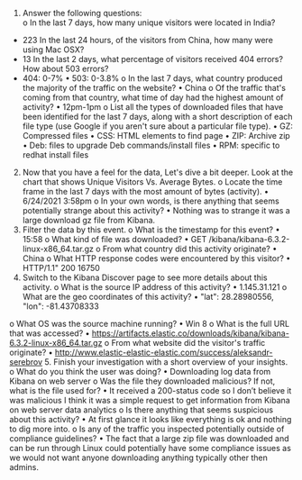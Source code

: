 1.	Answer the following questions:<br>
o	In the last 7 days, how many unique visitors were located in India?<br>
- 223
In the last 24 hours, of the visitors from China, how many were using Mac OSX?<br>
- 13
In the last 2 days, what percentage of visitors received 404 errors? How about 503 errors?<br>
- 404: 0-7%
•	503: 0-3.8%
o	In the last 7 days, what country produced the majority of the traffic on the website?
•	China
o	Of the traffic that's coming from that country, what time of day had the highest amount of activity?
•	12pm-1pm
o	List all the types of downloaded files that have been identified for the last 7 days, along with a short description of each file type (use Google if you aren't sure about a particular file type).
•	GZ: Compressed files
•	CSS: HTML elements to find page
•	ZIP: Archive zip
•	Deb: files to upgrade Deb commands/install files
•	RPM: specific to redhat install files
2.	Now that you have a feel for the data, Let's dive a bit deeper. Look at the chart that shows Unique Visitors Vs. Average Bytes.
o	Locate the time frame in the last 7 days with the most amount of bytes (activity).
•	6/24/2021 3:58pm
o	In your own words, is there anything that seems potentially strange about this activity? 
•	Nothing was to strange it was a large download gz file from Kibana. 
3.	Filter the data by this event.
o	What is the timestamp for this event?
•	15:58
o	What kind of file was downloaded?
•	GET /kibana/kibana-6.3.2-linux-x86_64.tar.gz
o	From what country did this activity originate?
•	China
o	What HTTP response codes were encountered by this visitor?
•	HTTP/1.1" 200 16750
4.	Switch to the Kibana Discover page to see more details about this activity.
o	What is the source IP address of this activity?
•	1.145.31.121
o	What are the geo coordinates of this activity?
•	"lat": 28.28980556, "lon": -81.43708333

o	What OS was the source machine running?
•	Win 8
o	What is the full URL that was accessed?
•	https://artifacts.elastic.co/downloads/kibana/kibana-6.3.2-linux-x86_64.tar.gz
o	From what website did the visitor's traffic originate?
•	http://www.elastic-elastic-elastic.com/success/aleksandr-serebrov
5.	Finish your investigation with a short overview of your insights.
o	What do you think the user was doing?
•	Downloading log data from Kibana on web server
o	Was the file they downloaded malicious? If not, what is the file used for?
•	It received a 200-status code so I don’t believe it was malicious I think it was a simple request to get information from Kibana on web server data analytics
o	Is there anything that seems suspicious about this activity?
•	At first glance it looks like everything is ok and nothing to dig more into.
o	Is any of the traffic you inspected potentially outside of compliance guidelines?
•	The fact that a large zip file was downloaded and can be run through Linux could potentially have some compliance issues as we would not want anyone downloading anything typically other then admins. 


